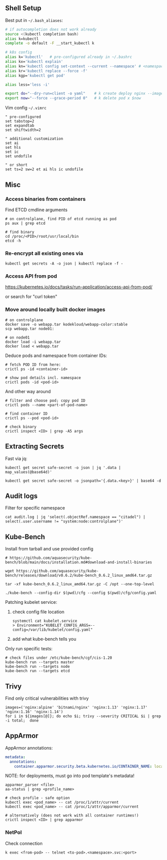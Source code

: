 ## Shell Setup

Best put in `~/.bash_aliases`:

```bash
# if autocompletion does not work already
source <(kubectl completion bash)
alias k=kubectl
complete -o default -F __start_kubectl k

# k8s config
alias k='kubectl'   # pre-configured already in ~/.bashrc
alias kx='kubectl explain'
alias kn='kubectl config set-context --current --namespace' # <namespace>
alias kr='kubectl replace --force -f'
alias kgp='kubectl get pod'

alias less='less -i'

export do="--dry-run=client -o yaml"    # k create deploy nginx --image=nginx $do
export now="--force --grace-period 0"   # k delete pod x $now
```

Vim config `~/.vimrc`

```
" pre-configured
set tabstop=2
set expandtab
set shiftwidth=2

" additional customization
set ai
set hls
set ic
set undofile

" or short
set ts=2 sw=2 et ai hls ic undofile
```

## Misc

### Access binaries from containers

Find ETCD cmdline arguments

```
# on controlplane, find PID of etcd running as pod
ps aux | grep etcd

# find binary
cd /proc/<PID>/root/usr/local/bin
etcd -h
```

### Re-encrypt all existing ones via

```
kubectl get secrets -A -o json | kubectl replace -f -
```

### Access API from pod

https://kubernetes.io/docs/tasks/run-application/access-api-from-pod/

or search for "curl token"

### Move around locally built docker images

```
# on controlplane
docker save -o webapp.tar kodekloud/webapp-color:stable
scp webapp.tar node01:

# on node01
docker load -i webapp.tar
docker load < webapp.tar
```

Deduce pods and namespace from container IDs:

```
# fetch POD ID from here:
crictl ps -id <container-id>

# show pod details incl. namespace
crictl pods -id <pod-id>
```

And other way around

```
# filter and choose pod; copy pod ID
crictl pods --name <part-of-pod-name>

# find container ID
crictl ps --pod <pod-id>

# check binary
crictl inspect <ID> | grep -A5 args
```

## Extracting Secrets

Fast via jq:

```
kubectl get secret safe-secret -o json | jq '.data | map_values(@base64d)'
```

```
kubectl get secret safe-secret -o jsonpath='{.data.<key>}' | base64 -d
```

## Audit logs

Filter for specific namespace

```
cat audit.log | jq 'select(.objectRef.namespace == "citadel") | select(.user.username != "system:node:controlplane")'
```

## Kube-Bench

Install from tarball and use provided config

```
# https://github.com/aquasecurity/kube-bench/blob/main/docs/installation.md#download-and-install-binaries

wget https://github.com/aquasecurity/kube-bench/releases/download/v0.6.2/kube-bench_0.6.2_linux_amd64.tar.gz

tar -xf kube-bench_0.6.2_linux_amd64.tar.gz -C /opt --one-top-level

./kube-bench --config-dir $(pwd)/cfg --config $(pwd)/cfg/config.yaml
```

Patching kubelet service:

1. check config file location
   ```
   systemctl cat kubelet.service
   > Environment="KUBELET_CONFIG_ARGS=--config=/var/lib/kubelet/config.yaml"
   ```
2. add what kube-bench tells you

Only run specific tests:

```
# check files under /etc/kube-bench/cgf/cis-1.20
kube-bench run --targets master
kube-bench run --targets node
kube-bench run --targets etcd
```

## Trivy

Find only critical vulnerabilities with trivy

```
images=('nginx:alpine' 'bitnami/nginx' 'nginx:1.13' 'nginx:1.17' 'nginx:1.16' 'nginx:1.14')
for i in ${images[@]}; do echo $i; trivy --severity CRITICAL $i | grep -i total;  done
```

## AppArmor

AppArmor annotations:

```yaml
metadata:
  annotations:
    container.apparmor.security.beta.kubernetes.io/CONTAINER_NAME: localhost/PROFILE
```

NOTE: for deployments, must go into pod template's metadata!

```
apparmor_parser <file>
aa-status | grep <profile_name>

# check profile - safe option
kubectl exec <pod_name> -- cat /proc/1/attr/current
kubectl exec <pod_name> -- cat /proc/1/attr/apparmor/current

# alternatively (does not work with all container runtimes!)
crictl inspect <ID> | grep apparmor
```

### NetPol

Check connection

```
k exec <from-pod> -- telnet <to-pod>.<namespace>.svc:<port>
```
